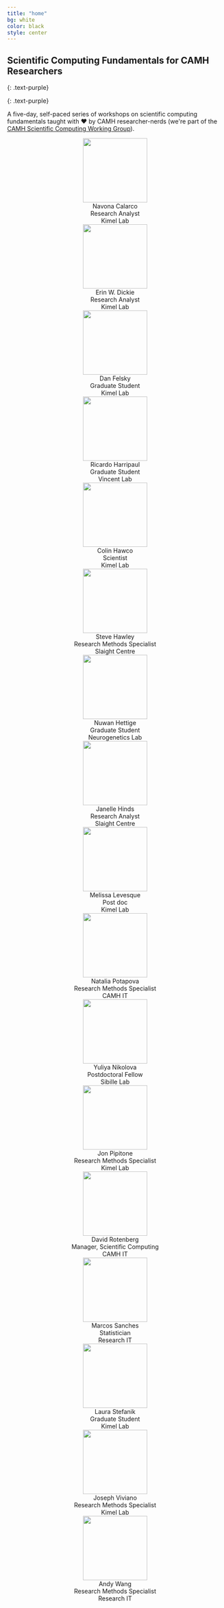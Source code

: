 ```yaml
---
title: "home"
bg: white
color: black
style: center
---
```


## Scientific Computing Fundamentals for CAMH Researchers
{: .text-purple}

<span class="fa-stack subtlecircle" style="font-size:100px; background:rgba(255,166,0,0.1)">
  <i class="fa fa-circle fa-stack-2x text-white"></i>
  <i class="fa fa-flask fa-stack-1x text-orange"></i>
</span>

{: .text-purple}

A five-day, self-paced series of workshops on scientific computing fundamentals
taught with ♥ by CAMH researcher-nerds (we're part of the [CAMH Scientific
Computing Working Group](http://camh-scwg.github.io)). 


<div style="margin-left: auto; margin-right: auto; text-align: center;">
  <div class="headshot">
  <img class="img-circle" width="150px" src="https://0.academia-photos.com/2059125/3929716/4594456/s200_navona.calarco.png"/>
  <div class="headshot-name">Navona Calarco</div>
  <div class="headshot-title">Research Analyst<br/>
  Kimel Lab
  </div>
  </div >

  <div class="headshot">
  <img class="img-circle" width="150px" src="http://i1.rgstatic.net/ii/profile.image/AS%3A273745285742598@1442277370511_l"/>
  <div class="headshot-name">Erin W. Dickie </div>
  <div class="headshot-title">Research Analyst<br/>
  Kimel Lab
  </div>
  </div>
  
   <div class="headshot">
  <img class="img-circle" width="150px" src="https://media.licdn.com/mpr/mpr/shrink_200_200/p/5/005/0b0/28f/1af1049.jpg"/>
  <div class="headshot-name">Dan Felsky</div>
  <div class="headshot-title">Graduate Student<br/>
  Kimel Lab
  </div>
  </div >

  <div class="headshot">
  <img class="img-circle" width="150px" src="https://cloud.githubusercontent.com/assets/13733654/14696372/7d2a3ac8-0748-11e6-85dc-1f09171136d6.png"/>
  <div class="headshot-name">Ricardo Harripaul</div>
  <div class="headshot-title">Graduate Student<br/>
  Vincent Lab 
  </div>
  </div>
  
  <div class="headshot">
  <img class="img-circle" width="150px" src="https://i1.rgstatic.net/ii/profile.image/AS%3A279654834425858@1443686316428_l/Colin_Hawco.png"/>
  <div class="headshot-name">Colin Hawco</div>
  <div class="headshot-title">Scientist<br/>
  Kimel Lab
  </div>
  </div>
  
  <div class="headshot">
  <img class="img-circle" width="150px" src="https://media.licdn.com/mpr/mpr/shrinknp_200_200/p/2/005/06d/367/0e73741.jpg"/>
  <div class="headshot-name">Steve Hawley</div>
  <div class="headshot-title">Research Methods Specialist<br/>
  Slaight Centre</div>
  </div>
  
  <div class="headshot">
  <img class="img-circle" width="150px" src="https://media.licdn.com/mpr/mpr/shrinknp_200_200/p/2/005/07b/23b/061bf6e.jpg"/>
  <div class="headshot-name">Nuwan Hettige</div>
  <div class="headshot-title">Graduate Student<br/>
  Neurogenetics Lab
  </div>
  </div >
  
  <div class="headshot">
  <img class="img-circle" width="150px" src="https://1957769815.rsc.cdn77.org/5582eb0b-344f-47ae-8901-cb5b15dac1b2.jpeg"/>
  <div class="headshot-name">Janelle Hinds</div>
  <div class="headshot-title">Research Analyst<br/>
  Slaight Centre
  </div>
  </div>
  
  <div class="headshot">
  <img class="img-circle" width="150px" src="https://i1.rgstatic.net/ii/profile.image/AS%3A279204466839563@1443578940709_l/Melissa_Levesque2.png"/>  
  <div class="headshot-name">Melissa Levesque</div>
  <div class="headshot-title">Post doc<br/>
  Kimel Lab
  </div>
  </div>
  
  <div class="headshot">
  <img class="img-circle" width="150px" src="https://cloud.githubusercontent.com/assets/13733654/11153383/7f67dc10-8a06-11e5-8e6c-b950768fbcb1.png"/>  
  <div class="headshot-name">Natalia Potapova</div>
  <div class="headshot-title">Research Methods Specialist<br/>
  CAMH IT 
  </div>
  </div>

  <div class="headshot">
  <img class="img-circle" width="150px" src="http://i1.rgstatic.net/ii/profile.image/AS%3A273557691301895@1442232644397_l"/>
  <div class="headshot-name">Yuliya Nikolova</div>
  <div class="headshot-title">Postdoctoral Fellow<br/>
  Sibille Lab 
  </div>
  </div >

  <div class="headshot">
  <img class="img-circle" width="150px" src="http://jon.pipitone.ca/headshot2.jpg"/>
  <div class="headshot-name">Jon Pipitone</div>
  <div class="headshot-title">Research Methods Specialist<br/>
  Kimel Lab
  </div>
  </div >

  <div class="headshot">
  <img class="img-circle" width="150px" src="https://media.licdn.com/mpr/mpr/shrinknp_400_400/AAEAAQAAAAAAAANKAAAAJGVlZjBlZjRhLTVjMTktNGJhNi1hZTM1LTFkODVkYWM3MDU5NQ.jpg"/>
  <div class="headshot-name">David Rotenberg</div>
  <div class="headshot-title">Manager, Scientific Computing<br/>
  CAMH IT</div>
  </div>

<div class="headshot">
  <img class="img-circle" width="150px" src="https://cloud.githubusercontent.com/assets/13733654/14683649/cfcf6554-06f9-11e6-9848-f41e3a77b3ca.png"/>
  <div class="headshot-name">Marcos Sanches</div>
  <div class="headshot-title">Statistician<br/>
  Research IT
  </div>
  </div>
  
   <div class="headshot">
  <img class="img-circle" width="150px" src="https://media.licdn.com/mpr/mpr/shrinknp_200_200/AAEAAQAAAAAAAASXAAAAJDk0NzZkMjYxLWFiMTMtNDg5MC1hOGEwLWI1ZDAzOTRmYWZjOQ.jpg"/>
  <div class="headshot-name">Laura Stefanik</div>
  <div class="headshot-title">Graduate Student<br/>
  Kimel Lab
  </div>
  </div>

  <div class="headshot">
  <img class="img-circle" width="150px" src="http://www.yorku.ca/grturner/images/joseph.jpg"/>
  <div class="headshot-name">Joseph Viviano</div>
  <div class="headshot-title">Research Methods Specialist<br/>
  Kimel Lab
  </div>
  </div >
  
  <div class="headshot">
  <img class="img-circle" width="150px" src="https://cloud.githubusercontent.com/assets/13733654/14683389/81169f5a-06f8-11e6-978f-4701138b0fdc.jpg"/>
  <div class="headshot-name">Andy Wang</div>
  <div class="headshot-title">Research Methods Specialist<br/>
  Research IT
  </div>
  </div>

</div>

